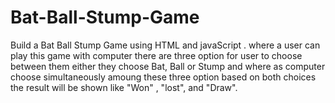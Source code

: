 # Bat-Ball-Stump-Game
Build a Bat Ball Stump Game using HTML and javaScript . where a user can play this game with computer there are three option for user to choose between them either they choose Bat, Ball or Stump and where as computer choose simultaneously amoung these three option based on both choices the result will be shown like "Won" , "lost", and "Draw". 
